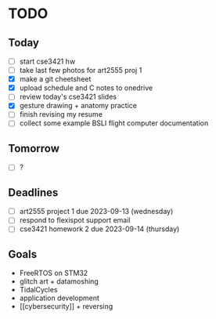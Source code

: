 # TODO

## Today
- [ ] start cse3421 hw
- [ ] take last few photos for art2555 proj 1
- [x] make a git cheetsheet
- [x] upload schedule and C notes to onedrive
- [ ] review today's cse3421 slides
- [x] gesture drawing + anatomy practice
- [ ] finish revising my resume
- [ ] collect some example BSLI flight computer documentation

## Tomorrow
- [ ] ?

## Deadlines
- [ ] art2555 project 1 due 2023-09-13 (wednesday)
- [ ] respond to flexispot support email
- [ ] cse3421 homework 2 due 2023-09-14 (thursday)

## Goals
- FreeRTOS on STM32
- glitch art + datamoshing
- TidalCycles
- application development
- [[cybersecurity]] + reversing
